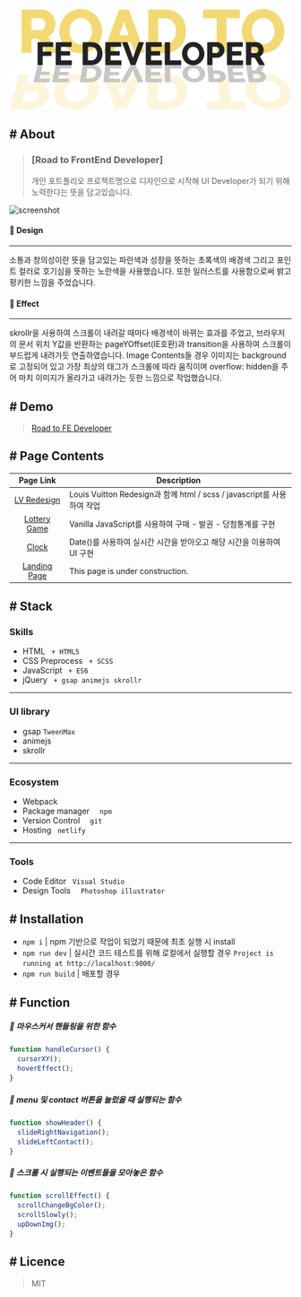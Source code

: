 <p align="center">
  <img src="./app/src/img/readme_title.png" alt="readme title image" />
</p>

## # About

> ### [Road to FrontEnd Developer]
>개인 포트폴리오 프로젝트명으로 디자인으로 시작해 UI Developer가 되기 위해 노력한다는 뜻을 담고있습니다. 

![screenshot](./app/src/img/title-screenshot.gif)




#### :memo: Design

---

소통과 창의성이란 뜻을 담고있는 파란색과 성장을 뜻하는 초록색의 배경색 그리고 포인트 컬러로 호기심을 뜻하는 노란색을 사용했습니다. 또한 일러스트를 사용함으로써 밝고 펑키한 느낌을 주었습니다.

#### :memo: Effect

***



skrollr을 사용하여 스크롤이 내려갈 때마다 배경색이 바뀌는 효과를 주었고, 브라우저의 문서 위치 Y값을 반환하는 pageYOffset(IE호환)과 transition을 사용하여 스크롤이 부드럽게 내려가듯 연출하였습니다. Image Contents들 경우 이미지는 background로 고정되어 있고 가장 최상의 태그가 스크롤에 따라 움직이며 overflow: hidden을 주어 마치 이미지가 올라가고 내려가는 듯한 느낌으로 작업했습니다.

## # Demo
>[Road to FE Developer](https://sjroad.netlify.app/)

## # Page Contents
|Page Link|Description|
|:-----:|------|
|[LV Redesign](https://sjroad.netlify.app/lv.html)| Louis Vuitton Redesign과 함께 html / scss / javascript를 사용하여 작업|
|[Lottery Game](https://sjroad.netlify.app/lottery.html)|Vanilla JavaScript를 사용하여 구매 - 발권 - 당첨통계를 구현|
|[Clock](https://sjroad.netlify.app/clock.html)|Date()를 사용하여 실시간 시간을 받아오고 해당 시간을 이용하여 UI 구현|
|[Landing Page](https://sjroad.netlify.app/landing.html)|This page is under construction.|

## # Stack
### Skills
- HTML ` + HTML5`
- CSS Preprocess ` + SCSS`
- JavaScript ` + ES6`
- jQuery ` + gsap animejs skrollr`
---
### UI library
- gsap `TweenMax`
- animejs
- skrollr
---
### Ecosystem
- Webpack
- Package manager `  npm`
- Version Control `  git`
- Hosting ` netlify`
---
### Tools
- Code Editor ` Visual Studio`
- Design Tools `  Photoshop illustrator`

## # Installation
- `npm i` | npm 기반으로 작업이 되었기 때문에 최초 실행 시 install
- `npm run dev` | 실시간 코드 테스트를 위해 로컬에서 실행할 경우 `Project is running at http://localhost:9000/`
- `npm run build` | 배포할 경우

## # Function
##### :memo: 마우스커서 핸들링을 위한 함수
```javascript
function handleCursor() {
  cursorXY();
  hoverEffect();
}
```
##### :memo: menu 및 contact 버튼을 눌렀을 때 실행되는 함수
```javascript
function showHeader() {
  slideRightNavigation();
  slideLeftContact();
}
```
##### :memo: 스크롤 시 실행되는 이벤트들을 모아놓은 함수
```javascript
function scrollEffect() {
  scrollChangeBgColor();
  scrollSlowly();
  upDownImg();
}
```


## # Licence
> MIT
